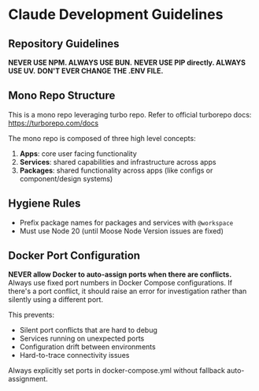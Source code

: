 # Claude Development Guidelines

## Repository Guidelines

**NEVER USE NPM. ALWAYS USE BUN.**
**NEVER USE PIP directly. ALWAYS USE UV.**
**DON'T EVER CHANGE THE .ENV FILE.**

## Mono Repo Structure

This is a mono repo leveraging turbo repo. Refer to official turborepo docs: https://turborepo.com/docs

The mono repo is composed of three high level concepts:

1. **Apps**: core user facing functionality
2. **Services**: shared capabilities and infrastructure across apps
3. **Packages**: shared functionality across apps (like configs or component/design systems)

## Hygiene Rules

- Prefix package names for packages and services with `@workspace`
- Must use Node 20 (until Moose Node Version issues are fixed)

## Docker Port Configuration

**NEVER allow Docker to auto-assign ports when there are conflicts.** Always use fixed port numbers in Docker Compose configurations. If there's a port conflict, it should raise an error for investigation rather than silently using a different port.

This prevents:
- Silent port conflicts that are hard to debug
- Services running on unexpected ports
- Configuration drift between environments
- Hard-to-trace connectivity issues

Always explicitly set ports in docker-compose.yml without fallback auto-assignment.